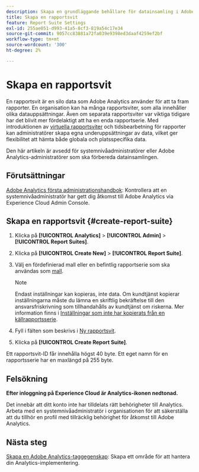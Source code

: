 ```yaml
---
description: Skapa en grundläggande behållare för datainsamling i Adobe Analytics
title: Skapa en rapportsvit
feature: Report Suite Settings
exl-id: 255ae051-d993-41a5-8cf3-819a54c17e34
source-git-commit: 9057cc83881a72fa039e9398ed3daaf4259ef2bf
workflow-type: tm+mt
source-wordcount: '300'
ht-degree: 2%

---
```


# Skapa en rapportsvit

En rapportsvit är en silo data som Adobe Analytics använder för att ta fram rapporter. En organisation kan ha många rapportsviter, som alla innehåller olika datauppsättningar. Även om separata rapportsviter var viktiga tidigare har det blivit mer fördelaktigt att ha en enda rapportserie. Med introduktionen av [virtuella rapportsviter](https://experienceleague.adobe.com/docs/analytics/components/virtual-report-suites/vrs-about.html?lang=sv-SE#virtual-report-suites) och tidsbearbetning för rapporter kan administratörer skapa egna underuppsättningar av data, vilket ger flexibilitet att hämta både globala och platsspecifika data.

Den här artikeln är avsedd för systemnivåadministratörer eller Adobe Analytics-administratörer som ska förbereda datainsamlingen.

## Förutsättningar

[Adobe Analytics första administrationshandbok](/help/admin/admin-console/first-admin-guide.md): Kontrollera att en systemnivåadministratör har gett dig åtkomst till Adobe Analytics via Experience Cloud Admin Console.

## Skapa en rapportsvit {#create-report-suite}

1. Klicka på **[!UICONTROL Analytics]** > **[!UICONTROL Admin]** > **[!UICONTROL Report Suites]**.
1. Klicka på **[!UICONTROL Create New]** > **[!UICONTROL Report Suite]**.
1. Välj en fördefinierad mall eller en befintlig rapportserie som ska användas som [mall](/help/admin/admin/c-manage-report-suites/c-report-suite-templates/report-suite-templates.md).

   >[!NOTE]
   >
   >Endast inställningar kan kopieras, inte data. Om kundtjänst kopierar inställningarna måste du lämna en skriftlig bekräftelse till den ansvarsfriskrivning som tillhandahålls av kundtjänst om riskerna. Mer information finns i [Inställningar som inte har kopierats från en källrapportsserie](/help/admin/admin/c-manage-report-suites/c-new-report-suite/settings-not-copied-from-rs.md).

1. Fyll i fälten som beskrivs i [Ny rapportsvit](/help/admin/admin/c-manage-report-suites/c-new-report-suite/new-report-suite.md).
1. Klicka på **[!UICONTROL Create Report Suite]**.

Ett rapportsvit-ID får innehålla högst 40 byte. Ett eget namn för en rapportsserie har en maxlängd på 255 byte.

## Felsökning

**Efter inloggning på Experience Cloud är Analytics-ikonen nedtonad.**

Det innebär att ditt konto inte har tilldelats rätt behörigheter till Analytics. Arbeta med en systemnivåadministratör i organisationen för att säkerställa att du tillhör en profil med tillräcklig behörighet för åtkomst till Adobe Analytics.

## Nästa steg

[Skapa en Adobe Analytics-taggegenskap](/help/implement/launch/create-analytics-property.md): Skapa ett område för att hantera din Analytics-implementering.
